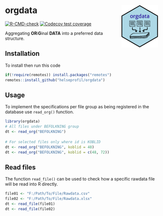 
<!-- README.md is generated from README.Rmd. Please edit that file -->

# orgdata <img src='man/figures/logo.png' align="right" height="139" />

<!-- badges: start -->

[![R-CMD-check](https://github.com/helseprofil/orgdata/workflows/R-CMD-check/badge.svg)](https://github.com/helseprofil/orgdata/actions)
[![Codecov test
coverage](https://codecov.io/gh/helseprofil/orgdata/branch/main/graph/badge.svg)](https://codecov.io/gh/helseprofil/orgdata?branch=main)
<!-- badges: end -->

Aggregating **OR**i**G**inal **DATA** into a preferred data structure.

## Installation

To install then run this code

``` r
if(!require(remotes)) install.packages("remotes")
remotes::install_github("helseprofil/orgdata")
```

## Usage

To implement the specifications per file group as being registered in
the database use `read_org()` function.

``` r
library(orgdata)
# All files under BEFOLKNING group
dt <- read_org("BEFOLKNING")

# For selected files only where id is KOBLID
dt <- read_org("BEFOLKNING", koblid = 48)
dt <- read_org("BEFOLKNING", koblid = c(48, 72))
```

## Read files

The function `read_file()` can be used to check how a specific rawdata
file will be read into R directly.

``` r
file01 <- "F:/Path/To/File/Rawdata.csv"
file02 <- "F:/Path/To/File/Rawdata.xlsx"
dt <- read_file(file01)
dt <- read_file(file02)
```

